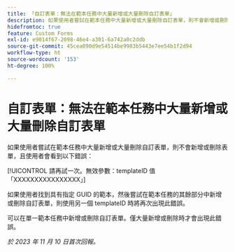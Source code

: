 ```yaml
---
title: 「自訂表單：無法在範本任務中大量新增或大量刪除自訂表單」
description: 如果使用者嘗試在範本任務中大量新增或大量刪除自訂表單，則不會新增或刪除表單，且使用者會看到錯誤。
hidefromtoc: true
feature: Custom Forms
exl-id: e9014f67-2098-46e4-a301-6a742a0c2ddb
source-git-commit: 45cea090d9e54514be9983b5443e7ee54b1f2d94
workflow-type: ht
source-wordcount: '153'
ht-degree: 100%

---
```


# 自訂表單：無法在範本任務中大量新增或大量刪除自訂表單

如果使用者嘗試在範本任務中大量新增或大量刪除自訂表單，則不會新增或刪除表單，且使用者會看到以下錯誤：

[!UICONTROL 請再試一次。無效參數：templateID 值「XXXXXXXXXXXXXXXX」]

如果使用者找到具有指定 GUID 的範本，然後嘗試在範本任務的其餘部分中新增或刪除自訂表單，則使用另一個 templateID 時將再次出現此錯誤。

可以在單一範本任務中新增或刪除自訂表單。僅大量新增或刪除時才會出現此錯誤。

_於 2023 年 11 月 10 日首次回報。_
